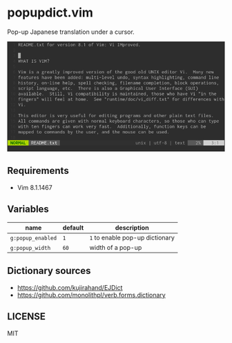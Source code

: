 # popupdict.vim

Pop-up Japanese translation under a cursor.

![Screenshot](screenshot.gif)

## Requirements

- Vim 8.1.1467

## Variables

| name              | default | description                     |
|---                |---      |---                              |
| `g:popup_enabled` | `1`     | `1` to enable pop-up dictionary |
| `g:popup_width`   | `60`    | width of a pop-up               |

## Dictionary sources

- https://github.com/kujirahand/EJDict
- https://github.com/monolithpl/verb.forms.dictionary

## LICENSE

MIT
